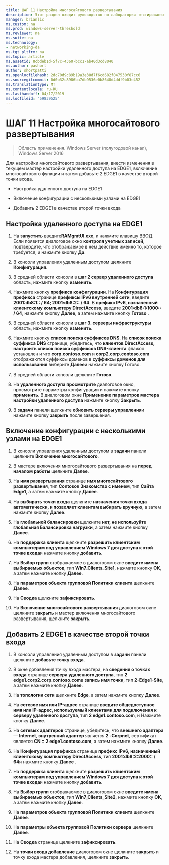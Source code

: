 ```yaml
---
title: ШАГ 11 Настройка многосайтового развертывания
description: Этот раздел входит руководство по лаборатории тестирования — продемонстрировать DirectAccess многосайтового развертывания для Windows Server 2016
manager: brianlic
ms.custom: na
ms.prod: windows-server-threshold
ms.reviewer: na
ms.suite: na
ms.technology:
- networking-da
ms.tgt_pltfrm: na
ms.topic: article
ms.assetid: 8cbdeb1d-5f7c-4360-bcc1-ab40d3cd8040
ms.author: pashort
author: shortpatti
ms.openlocfilehash: 2dc70d9c89b19a3e38d7f6cd682f047530f87cc6
ms.sourcegitcommit: 0d0b32c8986ba7db9536e0b8648d4ddf9b03e452
ms.translationtype: MT
ms.contentlocale: ru-RU
ms.lasthandoff: 04/17/2019
ms.locfileid: "59839525"
---
```

# <a name="step-11-configure-the-multisite-deployment"></a>ШАГ 11 Настройка многосайтового развертывания

>Область применения. Windows Server (полугодовой канал), Windows Server 2016

Для настройки многосайтового развертывания, внести изменения в текущем мастер настройки удаленного доступа на EDGE1, включение многосайтового функции и затем добавьте 2 EDGE1 в качестве второй точки входа.  
  
- Настройка удаленного доступа на EDGE1  
  
- Включение конфигурации с несколькими узлами на EDGE1  
  
- Добавить 2 EDGE1 в качестве второй точки входа  
  
## <a name="configDA"></a>Настройка удаленного доступа на EDGE1  
  
1.  На **запустить** введите**RAMgmtUI.exe**, и нажмите клавишу ВВОД. Если появится диалоговое окно **контроля учетных записей**, подтвердите, что отображаемое в нем действие именно то, которое требуется, и нажмите кнопку **Да**.  
  
2.  В консоли управления удаленным доступом щелкните **Конфигурация**.  
  
3.  В средней области консоли в **шаг 2 сервер удаленного доступа** область, нажмите кнопку **изменить**.  
  
4.  Нажмите кнопку **префикса конфигурации**. На **Конфигурация префикса** странице **префиксы IPv6 внутренней сети**, введите **2001:db8:1:: / 64; 2001:db8:2:: / 64**. В **префикс IPv6, назначенный клиентскому компьютеру DirectAccess**, введите **2001:db8:1:1000:: / 64**, нажмите кнопку **Далее**, а затем нажмите кнопку **Готово** .  
  
5.  В средней области консоли в **шаг 3. серверы инфраструктуры** область, нажмите кнопку **изменить**.  
  
6.  Нажмите кнопку **список поиска суффиксов DNS**. На **список поиска суффикса DNS** странице, убедитесь, что **клиентов DirectAccess, настроить список поиска суффиксов DNS-клиента** флажок установлен и что **corp.contoso.com** и **corp2.corp.contoso.com** отображаются суффиксы доменов в **суффиксы доменов для использования** выберите **Далее**и нажмите кнопку Готово.  
  
7.  В средней области консоли щелкните **Готово**.  
  
8.  На **удаленного доступа просмотрите** диалоговое окно, просмотрите параметры конфигурации и нажмите кнопку **применить**. В диалоговом окне **Применение параметров мастера настройки удаленного доступа** нажмите кнопку **Закрыть**.  
  
9. В **задачи** панели щелкните **обновить серверы управления**и нажмите кнопку **закрыть** после завершения.  
  
## <a name="EnabledMultisite"></a>Включение конфигурации с несколькими узлами на EDGE1  
  
1.  В консоли управления удаленным доступом в **задачи** панели щелкните **Включение многосайтового**.  
  
2.  В мастере включения многосайтового развертывания на **перед началом работы** щелкните **Далее**.  
  
3.  На **имя развертывания** странице **имя многосайтового развертывания**, тип **Contoso**в **Знакомство с именем**, тип **Сайта Edge1**, а затем нажмите кнопку **Далее**.  
  
4.  На **выбирать точки входа** щелкните **назначения точки входа автоматически, и позволяет клиентам выбирать вручную**, а затем нажмите кнопку **Далее**.  
  
5.  На **глобальной балансировки** щелкните **нет, не используйте глобальная Балансировка нагрузки**, а затем нажмите кнопку **Далее**.  
  
6.  На **поддержка клиента** щелкните **разрешить клиентским компьютерам под управлением Windows 7 для доступа к этой точке входа**и нажмите кнопку **добавить**.  
  
7.  На **Выбор групп** отображаемое в диалоговом окне **введите имена выбираемых объектов**, тип **Win7_Clients_Site1**, нажмите кнопку **ОК**, а затем нажмите кнопку **Далее**.  
  
8.  На **параметров объекта групповой Политики клиента** щелкните **Далее**.  
  
9. На **Сводка** щелкните **зафиксировать**.  
  
10. На **Включение многосайтового развертывания** диалоговом окне щелкните **закрыть** и мастер включения многосайтового развертывания, щелкните **закрыть**.  
  
## <a name="AddEP"></a>Добавить 2 EDGE1 в качестве второй точки входа  
  
1.  В консоли управления удаленным доступом в **задачи** панели щелкните **добавьте точку входа**.  
  
2.  В окне добавления точку входа мастера, на **сведения о точках входа** странице **сервера удаленного доступа**, тип **2 edge1.corp2.corp.contoso.com**в **запись имя точки**, тип **2-Edge1-Site**, а затем нажмите кнопку **Далее**.  
  
3.  На **топологии сети** щелкните **Edge**, а затем нажмите кнопку **Далее**.  
  
4.  На **сетевое имя или IP-адрес** странице **введите общедоступное имя или IP-адрес, используемый клиентами для подключения к серверу удаленного доступа**, тип **2 edge1.contoso.com**, и Нажмите кнопку **Далее**.  
  
5.  На **сетевых адаптеров** странице, убедитесь, что **внешнего адаптера** — **Internet**, **внутренний адаптер** является **2 -Corpnet**, сертификат является **CN = 2 edge1.contoso.com**, а затем нажмите кнопку **Далее**.  
  
6.  На **Конфигурация префикса** странице **префикс IPv6, назначенный клиентскому компьютеру DirectAccess**, тип **2001:db8:2:2000:: / 64**и нажмите кнопку **Далее** .  
  
7.  На **поддержка клиента** щелкните **разрешить клиентским компьютерам под управлением Windows 7 для доступа к этой точке входа**и нажмите кнопку **добавить**.  
  
8.  На **Выбор групп** отображаемое в диалоговом окне **введите имена выбираемых объектов**, тип **Win7_Clients_Site2**, нажмите кнопку **ОК**, а затем нажмите кнопку **Далее**.  
  
9. На **параметров объекта групповой Политики клиента** щелкните **Далее**.  
  
10. На **параметры объекта групповой Политики сервера** щелкните **Далее**.  
  
11. На **Сводка** странице щелкните **зафиксировать**.  
  
12. На **точки входа добавление** диалоговом окне щелкните **закрыть** и точку входа мастера добавления, щелкните **закрыть**.  
  


